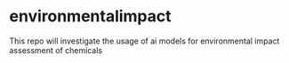 # environmentalimpact
This repo will investigate the usage of ai models for environmental impact assessment of chemicals
